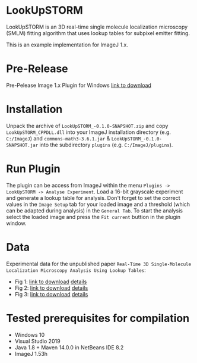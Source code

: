 # LookUpSTORM

LookUpSTORM is an 3D real-time single molecule localization microscopy (SMLM) fitting algorithm that uses lookup tables for subpixel emitter fitting.

This is an example implementation for ImageJ 1.x.

# Pre-Release
Pre-Pelease Image 1.x Plugin for Windows [link to download](https://filebox.fhooecloud.at/index.php/s/c9Xe85ybzMrLBdM)

# Installation
Unpack the archive of `LookUpSTORM_-0.1.0-SNAPSHOT.zip` and copy `LookUpSTORM_CPPDLL.dll` into your ImageJ installation directory (e.g. `C:/ImageJ`) and `commons-math3-3.6.1.jar` & `LookUpSTORM_-0.1.0-SNAPSHOT.jar` into the subdirectory `plugins` (e.g. `C:/ImageJ/plugins`).

# Run Plugin
The plugin can be access from ImageJ within the menu `Plugins -> LookUpSTORM -> Analyse Experiment`. Load a 16-bit grayscale experiment and generate a lookup table for analysis. Don't forget to set the correct values in the `Image Setup` tab for your loaded image and a threshold (which can be adapted during analysis) in the `General Tab`. To start the analysis select the loaded image and press the `Fit current` buttion in the plugin window.

# Data
Experimental data for the unpublished paper `Real-Time 3D Single-Molecule Localization Microscopy Analysis Using Lookup Tables`:
* Fig 1: [link to download](https://filebox.fhooecloud.at/index.php/s/fKwtgFXaxcf8jpp) [details](https://github.com/CURTLab/IJLookUpSTORM/wiki/DetailsFig1)
* Fig 2: [link to download](https://filebox.fhooecloud.at/index.php/s/6EyQ4tnWM2qZdHe) [details](https://github.com/CURTLab/IJLookUpSTORM/wiki/DetailsFig2)
* Fig 3: [link to download](https://filebox.fhooecloud.at/index.php/s/tKZ8n9GaKtSGW3N) [details](https://github.com/CURTLab/IJLookUpSTORM/wiki/DetailsFig3)

# Tested prerequisites for compilation
* Windows 10
* Visual Studio 2019
* Java 1.8 + Maven 14.0.0 in NetBeans IDE 8.2
* ImageJ 1.53h
